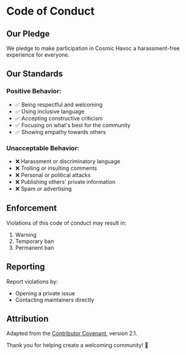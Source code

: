 # Code of Conduct

## Our Pledge

We pledge to make participation in Cosmic Havoc a harassment-free experience for everyone.

## Our Standards

### Positive Behavior:
- ✅ Being respectful and welcoming
- ✅ Using inclusive language
- ✅ Accepting constructive criticism
- ✅ Focusing on what's best for the community
- ✅ Showing empathy towards others

### Unacceptable Behavior:
- ❌ Harassment or discriminatory language
- ❌ Trolling or insulting comments
- ❌ Personal or political attacks
- ❌ Publishing others' private information
- ❌ Spam or advertising

## Enforcement

Violations of this code of conduct may result in:
1. Warning
2. Temporary ban
3. Permanent ban

## Reporting

Report violations by:
- Opening a private issue
- Contacting maintainers directly

## Attribution

Adapted from the [Contributor Covenant](https://www.contributor-covenant.org), version 2.1.

Thank you for helping create a welcoming community! 🤝
